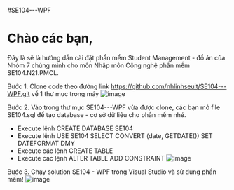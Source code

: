 #SE104---WPF

<h1>Chào các bạn,</h1>
Đây là sẽ là hướng dẫn cài đặt phần mềm Student Management - đồ án của Nhóm 7 chúng mình cho môn Nhập môn Công nghệ phần mềm SE104.N21.PMCL.

Bước 1. Clone code theo đường link https://github.com/nhlinhseuit/SE104---WPF.git về 1 thư mục trong máy
![image](https://github.com/nhlinhseuit/SE104---WPF/assets/93470801/6df5ea30-e5ee-4bb1-8387-a92997da1782)

Bước 2. Vào trong thư mục SE104---WPF vừa được clone, các bạn mở file SE104.sql để tạo database - cơ sở dữ liệu cho phần mềm nhé.
- Execute lệnh CREATE DATABASE SE104
- Execute lệnh  USE SE104
                SELECT CONVERT (date, GETDATE())
                SET DATEFORMAT DMY
- Execute các lệnh CREATE TABLE
- Execute các lệnh ALTER TABLE ADD CONSTRAINT
  ![image](https://github.com/nhlinhseuit/SE104---WPF/assets/93470801/fd4ad61c-bd52-422e-a3af-7c40c0cdcf86)


Bước 3. Chạy solution SE104 - WPF trong Visual Studio và sử dụng phần mềm!
![image](https://github.com/nhlinhseuit/SE104---WPF/assets/93470801/23736960-5078-4066-adeb-78825f19ee0b)


